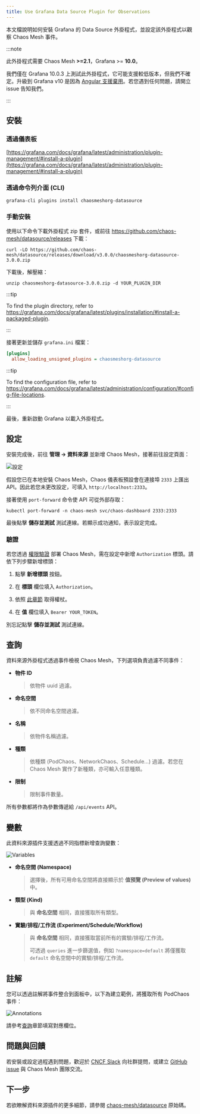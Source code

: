 ```yaml
---
title: Use Grafana Data Source Plugin for Observations
---
```


本文檔說明如何安裝 Grafana 的 Data Source 外掛程式，並設定該外掛程式以觀察 Chaos Mesh 事件。

:::note

此外掛程式需要 Chaos Mesh **>=2.1**，Grafana >= **10.0**。

我們僅在 Grafana 10.0.3 上測試此外掛程式，它可能支援較低版本，但我們不確定。升級到 Grafana v10 是因為 [Angular 支援棄用](https://github.com/chaos-mesh/datasource/issues/55)。若您遇到任何問題，請開立 issue 告知我們。

:::

## 安裝

### 透過儀表板

[https://grafana.com/docs/grafana/latest/administration/plugin-management/#install-a-plugin](https://grafana.com/docs/grafana/latest/administration/plugin-management/#install-a-plugin)

### 透過命令列介面 (CLI)

```sh
grafana-cli plugins install chaosmeshorg-datasource
```

### 手動安裝

使用以下命令下載外掛程式 zip 套件，或前往 https://github.com/chaos-mesh/datasource/releases 下載：

```shell
curl -LO https://github.com/chaos-mesh/datasource/releases/download/v3.0.0/chaosmeshorg-datasource-3.0.0.zip
```

下載後，解壓縮：

```shell
unzip chaosmeshorg-datasource-3.0.0.zip -d YOUR_PLUGIN_DIR
```

:::tip

To find the plugin directory, refer to https://grafana.com/docs/grafana/latest/plugins/installation/#install-a-packaged-plugin.

:::

接著更新並儲存 `grafana.ini` 檔案：

```ini
[plugins]
  allow_loading_unsigned_plugins = chaosmeshorg-datasource
```

:::tip

To find the configuration file, refer to https://grafana.com/docs/grafana/latest/administration/configuration/#config-file-locations.

:::

最後，重新啟動 Grafana 以載入外掛程式。

## 設定

安裝完成後，前往 **管理 -> 資料來源** 並新增 Chaos Mesh，接著前往設定頁面：

![設定](img/grafana/settings.png)

假設您已在本地安裝 Chaos Mesh，Chaos 儀表板預設會在連接埠 `2333` 上匯出 API。因此若您未更改設定，可填入 `http://localhost:2333`。

接著使用 `port-forward` 命令使 API 可從外部存取：

```shell
kubectl port-forward -n chaos-mesh svc/chaos-dashboard 2333:2333
```

最後點擊 **儲存並測試** 測試連線。若顯示成功通知，表示設定完成。

### 驗證

若您透過 [權限驗證](./manage-user-permissions.md) 部署 Chaos Mesh，需在設定中新增 `Authorization` 標頭。請依下列步驟新增標頭：

1. 點擊 **新增標頭** 按鈕。

2. 在 **標頭** 欄位填入 `Authorization`。

3. 依照 [此章節](./manage-user-permissions.md#get-the-token) 取得權杖。

4. 在 **值** 欄位填入 `Bearer YOUR_TOKEN`。

別忘記點擊 **儲存並測試** 測試連線。

## 查詢

資料來源外掛程式透過事件檢視 Chaos Mesh，下列選項負責過濾不同事件：

- **物件 ID**

  > 依物件 uuid 過濾。

- **命名空間**

  > 依不同命名空間過濾。

- **名稱**

  > 依物件名稱過濾。

- **種類**

  > 依種類 (PodChaos、NetworkChaos、Schedule...) 過濾。若您在 Chaos Mesh 實作了新種類，亦可輸入任意種類。

- **限制**

  > 限制事件數量。

所有參數都將作為參數傳遞給 `/api/events` API。

## 變數

此資料來源插件支援透過不同指標新增查詢變數：

![Variables](img/grafana/variables.png)

- **命名空間 (Namespace)**

  > 選擇後，所有可用命名空間將直接顯示於 **值預覽 (Preview of values)** 中。

- **類型 (Kind)**

  > 與 **命名空間** 相同，直接獲取所有類型。

- **實驗/排程/工作流 (Experiment/Schedule/Workflow)**

  > 與 **命名空間** 相同，直接獲取當前所有的實驗/排程/工作流。
  >
  > 可透過 `queries` 進一步篩選值，例如 `?namespace=default` 將僅獲取 `default` 命名空間中的實驗/排程/工作流。

## 註解

您可以透過註解將事件整合到面板中，以下為建立範例，將獲取所有 PodChaos 事件：

![Annotations](img/grafana/annotations.png)

請參考[查詢](#query)章節填寫對應欄位。

## 問題與回饋

若安裝或設定過程遇到問題，歡迎於 [CNCF Slack](https://cloud-native.slack.com/archives/C0193VAV272) 向社群提問，或建立 [GitHub issue](https://github.com/chaos-mesh/datasource/issues) 與 Chaos Mesh 團隊交流。

## 下一步

若欲瞭解資料來源插件的更多細節，請參閱 [chaos-mesh/datasource](https://github.com/chaos-mesh/datasource) 原始碼。